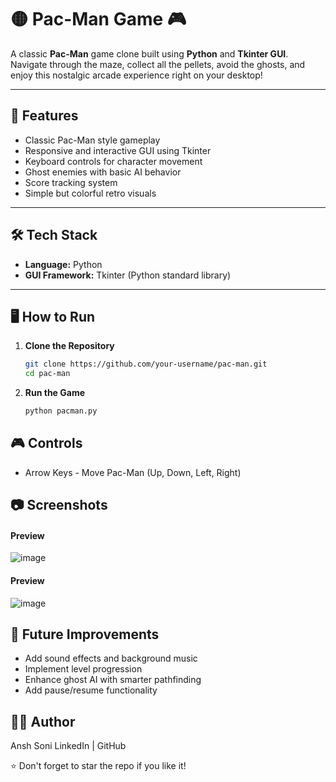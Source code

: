 # 🟡 Pac-Man Game 🎮

A classic **Pac-Man** game clone built using **Python** and **Tkinter GUI**. Navigate through the maze, collect all the pellets, avoid the ghosts, and enjoy this nostalgic arcade experience right on your desktop!

---

## 📌 Features

- Classic Pac-Man style gameplay
- Responsive and interactive GUI using Tkinter
- Keyboard controls for character movement
- Ghost enemies with basic AI behavior
- Score tracking system
- Simple but colorful retro visuals

---

## 🛠️ Tech Stack

- **Language:** Python
- **GUI Framework:** Tkinter (Python standard library)

---

## 🖥️ How to Run

1. **Clone the Repository**
   ```bash
   git clone https://github.com/your-username/pac-man.git
   cd pac-man

2. **Run the Game**
   ```bash
   python pacman.py

## 🎮 Controls
- Arrow Keys - Move Pac-Man (Up, Down, Left, Right)

## 📷 Screenshots
#### Preview
![image](https://github.com/user-attachments/assets/227fb8a6-5388-464b-a005-fb97a1566207)

#### Preview
![image](https://github.com/user-attachments/assets/462a6d7f-7220-4e28-b609-a42087a7b4b6)

## 🚀 Future Improvements
- Add sound effects and background music
- Implement level progression
- Enhance ghost AI with smarter pathfinding
- Add pause/resume functionality

## 🙋‍♂️ Author
Ansh Soni
LinkedIn | GitHub

⭐ Don't forget to star the repo if you like it!
